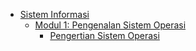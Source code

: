 - [Sistem Informasi](/README.md)
  - [Modul 1: Pengenalan Sistem Operasi](/modul-1/README.md)
    - [Pengertian Sistem Operasi](/modul-1/pengertian-sistem-operasi/README.md)
